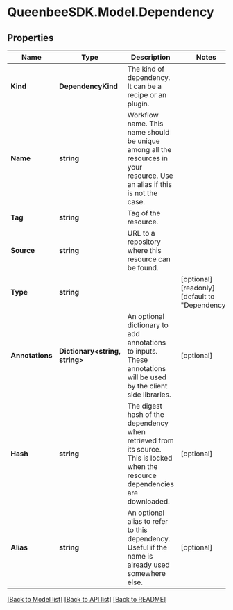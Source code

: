 
# QueenbeeSDK.Model.Dependency

## Properties

Name | Type | Description | Notes
------------ | ------------- | ------------- | -------------
**Kind** | **DependencyKind** | The kind of dependency. It can be a recipe or an plugin. | 
**Name** | **string** | Workflow name. This name should be unique among all the resources in your resource. Use an alias if this is not the case. | 
**Tag** | **string** | Tag of the resource. | 
**Source** | **string** | URL to a repository where this resource can be found. | 
**Type** | **string** |  | [optional] [readonly] [default to "Dependency"]
**Annotations** | **Dictionary&lt;string, string&gt;** | An optional dictionary to add annotations to inputs. These annotations will be used by the client side libraries. | [optional] 
**Hash** | **string** | The digest hash of the dependency when retrieved from its source. This is locked when the resource dependencies are downloaded. | [optional] 
**Alias** | **string** | An optional alias to refer to this dependency. Useful if the name is already used somewhere else. | [optional] 

[[Back to Model list]](../README.md#documentation-for-models)
[[Back to API list]](../README.md#documentation-for-api-endpoints)
[[Back to README]](../README.md)

